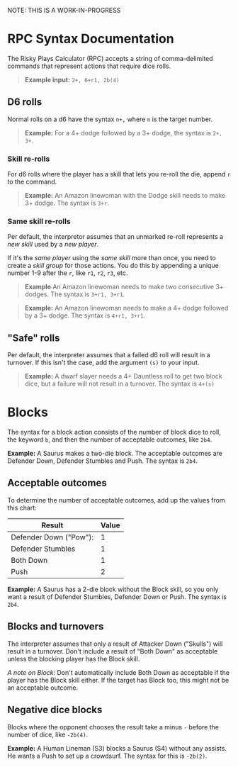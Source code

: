 NOTE: THIS IS A WORK-IN-PROGRESS



# RPC Syntax Documentation

The Risky Plays Calculator (RPC) accepts a string of comma-delimited commands that represent actions that require dice rolls.

> **Example input:** `2+, 6+r1, 2b(4)`

## D6 rolls
Normal rolls on a d6 have the syntax `n+,` where `n` is the target number.

> **Example:** For a 4+ dodge followed by a 3+ dodge, the syntax is `2+, 3+`.

### Skill re-rolls
For d6 rolls where the player has a skill that lets you re-roll the die, append `r` to the command.

> **Example:** An Amazon linewoman with the Dodge skill needs to make 3+ dodge. The syntax is `3+r`.

### Same skill re-rolls
Per default, the interpretor assumes that an unmarked re-roll represents a *new skill* used by a *new player*.

If it's the *same player* using the *same skill* more than once, you need to create a *skill group* for those actions. You do this by appending a unique number 1-9 after the `r`, like `r1`, `r2`, `r3`, etc.

> **Example** An Amazon linewoman needs to make two consecutive 3+ dodges. The syntax is `3+r1, 3+r1`.

> **Example:** An Amazon linewoman needs to make a 4+ dodge followed by a 3+ dodge. The syntax is `4+r1, 3+r1`.

## "Safe" rolls
Per default, the interpreter assumes that a failed d6 roll will result in a turnover. If this isn't the case, add the argument `(s)` to your input.

>**Example:** A dwarf slayer needs a 4+ Dauntless roll to get two block dice, but a failure will not result in a turnover. The syntax is `4+(s)`

# Blocks
The syntax for a block action consists of the number of block dice to roll, the keyword `b`, and then the number of acceptable outcomes, like `2b4`.

**Example:** A Saurus makes a two-die block. The acceptable outcomes are Defender Down, Defender Stumbles and Push. The syntax is `2b4`.

## Acceptable outcomes
To determine the number of acceptable outcomes, add up the values from this chart:

|Result|Value|
|-|-|
| Defender Down ("Pow"): | 1 |
| Defender Stumbles | 1 |
| Both Down | 1 |
| Push | 2 |

**Example:** A Saurus has a 2-die block without the Block skill, so you only want a result of Defender Stumbles, Defender Down or Push. The syntax is `2b4`.

## Blocks and turnovers
The interpreter assumes that only a result of Attacker Down ("Skulls") will result in a turnover. Don't include a result of "Both Down" as acceptable unless the blocking player has the Block skill.

*A note on Block:* Don't automatically include Both Down as acceptable if the player has the Block skill either. If the target has Block too, this might not be an acceptable outcome.

## Negative dice blocks
Blocks where the opponent chooses the result take a minus `-` before the number of dice, like `-2b(4)`.

**Example:** A Human Lineman (S3) blocks a Saurus (S4) without any assists. He wants a Push to set up a crowdsurf. The syntax for this is `-2b(2)`.
